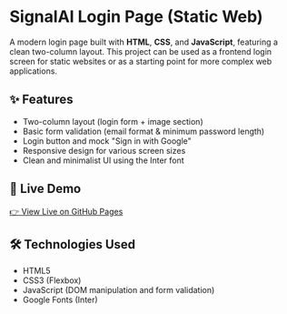 # SignalAI Login Page (Static Web)

A modern login page built with **HTML**, **CSS**, and **JavaScript**, featuring a clean two-column layout. This project can be used as a frontend login screen for static websites or as a starting point for more complex web applications.

## ✨ Features

- Two-column layout (login form + image section)
- Basic form validation (email format & minimum password length)
- Login button and mock "Sign in with Google"
- Responsive design for various screen sizes
- Clean and minimalist UI using the Inter font

## 🚀 Live Demo

[👉 View Live on GitHub Pages](https://amandadzunuri.github.io/login-page-ConnectIQ)

## 🛠️ Technologies Used

- HTML5
- CSS3 (Flexbox)
- JavaScript (DOM manipulation and form validation)
- Google Fonts (Inter)
